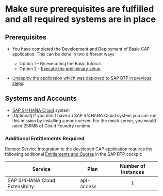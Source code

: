 # Make sure prerequisites are fulfilled and all required systems are in place

## Prerequisites
* You have completed the Development and Deployment of Basic CAP application. This can be done in two different ways
    - Option 1 - By executing the Basic tutorial.
    - Option 2 - [Execute the preliminary setup](../../prerequisite-for-sample/prerquites-for-sample.md).

* [Undeploy the application which was deployed to SAP BTP in previous steps](../../../prerequisite-for-sample/prerquites-for-sample.md#undeploy-the-application).

## Systems and Accounts

* [SAP S/4HANA Cloud](https://www.sap.com/products/erp/s4hana.html) system 
* [Optional] If you don't have an SAP S/4HANA Cloud system you can run this mission by installing a mock server. For the mock server, you would need 256MB of Cloud Foundry runtime.

### Additional Entitlements Required

Remote Service Integration to the developed CAP application requires the following additional [Entitlements and Quotas](https://help.sap.com/products/BTP/65de2977205c403bbc107264b8eccf4b/00aa2c23479d42568b18882b1ca90d79.html?locale=en-US) in the SAP BTP cockpit:

| Service                           | Plan       | Number of Instances |
|-----------------------------------|------------|:-------------------:|
| SAP S/4HANA Cloud Extensibilty | api-access | 1 |






